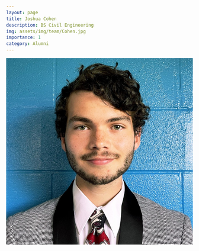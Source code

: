 ```yaml
---
layout: page
title: Joshua Cohen
description: BS Civil Engineering
img: assets/img/team/Cohen.jpg
importance: 1
category: Alumni
---
```


<div class="profile mb-3"> 
<img src="/assets/img/team/Cohen.jpg" class="img-fluid z-depth-1 rounded"/>
</div>
